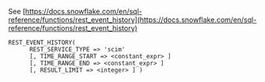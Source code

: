 See [https://docs.snowflake.com/en/sql-reference/functions/rest_event_history](https://docs.snowflake.com/en/sql-reference/functions/rest_event_history)
```
REST_EVENT_HISTORY(
      REST_SERVICE_TYPE => 'scim'
      [, TIME_RANGE_START => <constant_expr> ]
      [, TIME_RANGE_END => <constant_expr> ]
      [, RESULT_LIMIT => <integer> ] )
```

